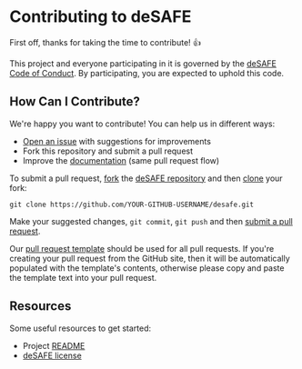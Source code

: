 # Contributing to deSAFE

First off, thanks for taking the time to contribute! :+1:

This project and everyone participating in it is governed by the
[deSAFE Code of Conduct][1]. By participating, you are
expected to uphold this code. 

[1]: CODE_OF_CONDUCT.md

## How Can I Contribute?

We're happy you want to contribute! You can help us in different ways:

- [Open an issue][2] with suggestions for improvements
- Fork this repository and submit a pull request
- Improve the [documentation][3] (same pull request flow)

[2]: https://github.com/cablelabs/desafe/issues
[3]: README.md

To submit a pull request, [fork][4] the [deSAFE repository][5] and then
[clone][6] your fork:

```
git clone https://github.com/YOUR-GITHUB-USERNAME/desafe.git
```

[4]: https://help.github.com/articles/fork-a-repo/
[5]: https://github.com/cablelabs/desafe
[6]: https://help.github.com/articles/cloning-a-repository/

Make your suggested changes, `git commit`, `git push` and then [submit a pull request][7].

[7]: https://github.com/cablelabs/desafe/compare

Our [pull request template][8] should be used for all pull requests. If you're
creating your pull request from the GitHub site, then it will be automatically
populated with the template's contents, otherwise please copy and paste the
template text into your pull request.

[8]: PULL_REQUEST_TEMPLATE.md

## Resources

Some useful resources to get started:
- Project [README][9]
- [deSAFE license][10]

[9]: README.md
[10]: LICENSE
